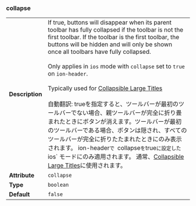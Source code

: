 

### collapse 

| | |
| --- | --- |
| **Description** | If true, buttons will disappear when its parent toolbar has fully collapsed if the toolbar is not the first toolbar. If the toolbar is the first toolbar, the buttons will be hidden and will only be shown once all toolbars have fully collapsed.<br /><br />Only applies in `ios` mode with `collapse` set to `true` on `ion-header`.<br /><br />Typically used for [Collapsible Large Titles](https://ionicframework.com/docs/api/title#collapsible-large-titles)<br /><br />自動翻訳: trueを指定すると、ツールバーが最初のツールバーでない場合、親ツールバーが完全に折り畳まれたときにボタンが消えます。ツールバーが最初のツールバーである場合、ボタンは隠され、すべてのツールバーが完全に折りたたまれたときにのみ表示されます。  ion-header`で `collapse` を `true` に設定した `ios` モードにのみ適用されます。  通常、[Collapsible Large Titles](https://ionicframework.com/docs/api/title#collapsible-large-titles)に使用されます。 |
| **Attribute** | `collapse` |
| **Type** | `boolean` |
| **Default** | `false` |

